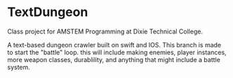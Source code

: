 # TextDungeon
Class project for AMSTEM Programming at Dixie Technical College.

A text-based dungeon crawler built on swift and IOS. 
This branch is made to start the "battle" loop.
this will include making enemies, player instances, more weapon classes, durablility, and anything that might include a battle system.
